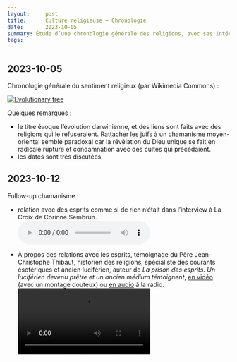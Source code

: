 ```yaml
---
layout:     post
title:      Culture religieuse — Chronologie
date:       2023-10-05
summary: Étude d’une chronologie générale des religions, avec ses intérêts et ses défauts.
tags: 
---
```


## 2023-10-05

Chronologie générale du sentiment religieux (par Wikimedia Commons) :

[![Evolutionary tree](https://1.bp.blogspot.com/-a-rxXh1dIjA/VDQZaOwLmwI/AAAAAAAAR3g/sQLk-HtXc9Y/s1600/the-evolutionary-tree-of-religion.jpg)](https://1.bp.blogspot.com/-a-rxXh1dIjA/VDQZaOwLmwI/AAAAAAAAR3g/sQLk-HtXc9Y/s1600/the-evolutionary-tree-of-religion.jpg)

Quelques remarques :
- le titre évoque l’évolution darwinienne, et des liens sont faits avec des religions qui le refuseraient. Rattacher les juifs à un chamanisme moyen-oriental semble paradoxal car la révélation du Dieu unique se fait en radicale rupture et condamnation avec des cultes qui précédaient.
- les dates sont très discutées.

## 2023-10-12

Follow-up chamanisme : 
- relation avec des esprits comme si de rien n’était dans l’interview à La Croix de Corinne Sembrun.
![Extrait)](/images/Place-des-religions-Corine-cool.mp3)

- À propos des relations avec les esprits, témoignage du Père Jean-Christophe Thibaut, historien des religions, spécialiste des courants ésotériques et ancien luciférien, auteur de *‌La prison des esprits. Un luciférien devenu prêtre et un ancien médium témoignent*, [en vidéo](https://www.youtube.com/watch?app=desktop&v=2wcK5t9Zbho) (avec un montage douteux) ou [en audio](https://www.rcf.fr/articles/vie-spirituelle/jeanchristophe-thibaut-rencontre-avec-un-luciferien-devenu-pretre) à la radio. 
![Extrait)](/images/P.-Christophe-Thibaut-Esprits.mp4)
